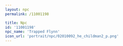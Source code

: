 ```yaml
---
layout: npc
permalink: /11001198

title: Npc
id: '11001198'
npc_name: 'Trapped Flynn'
icon_url: 'portrait/npc/02010092_he_childman2_p.png'
---
```

